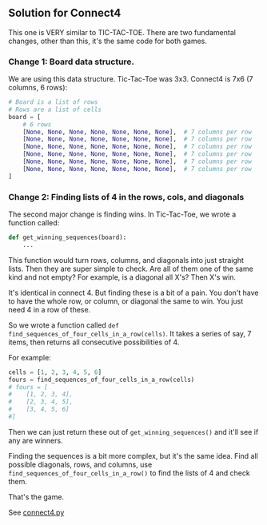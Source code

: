 ## Solution for Connect4

This one is VERY similar to TIC-TAC-TOE. There are two fundamental changes, other
than this, it's the same code for both games.

### Change 1: Board data structure.

We are using this data structure. Tic-Tac-Toe was 3x3. Connect4 is 7x6 (7 columns, 6 rows):

```python
# Board is a list of rows
# Rows are a list of cells
board = [
    # 6 rows
    [None, None, None, None, None, None, None],  # 7 columns per row
    [None, None, None, None, None, None, None],  # 7 columns per row
    [None, None, None, None, None, None, None],  # 7 columns per row
    [None, None, None, None, None, None, None],  # 7 columns per row
    [None, None, None, None, None, None, None],  # 7 columns per row
    [None, None, None, None, None, None, None],  # 7 columns per row
]
```

### Change 2: Finding lists of 4 in the rows, cols, and diagonals

The second major change is finding wins. In Tic-Tac-Toe, we wrote a function called:

```python
def get_winning_sequences(board):
    ...
```

This function would turn rows, columns, and diagonals into just straight lists. Then
they are super simple to check. Are all of them one of the same kind and not empty?
For example, is a diagonal all X's? Then X's win.

It's identical in connect 4. But finding these is a bit of a pain. You don't have to have 
the whole row, or column, or diagonal the same to win. You just need 4 in a row of these.

So we wrote a function called `def find_sequences_of_four_cells_in_a_row(cells)`. It
takes a series of say, 7 items, then returns all consecutive possibilities of 4.

For example:

```python
cells = [1, 2, 3, 4, 5, 6]
fours = find_sequences_of_four_cells_in_a_row(cells)
# fours = [
#    [1, 2, 3, 4], 
#    [2, 3, 4, 5], 
#    [3, 4, 5, 6]
#]
```

Then we can just return these out of `get_winning_sequences()` and it'll see if any are winners.

Finding the sequences is a bit more complex, but it's the same idea. Find all possible diagonals,
rows, and columns, use `find_sequences_of_four_cells_in_a_row()` to find the lists of 4 and check them.

That's the game.

See [connect4.py](./connect4.py)
